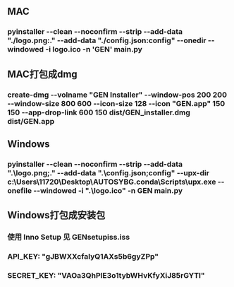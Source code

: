 ## MAC
### pyinstaller --clean --noconfirm --strip --add-data "./logo.png:." --add-data "./config.json:config" --onedir --windowed -i logo.ico -n 'GEN' main.py

## MAC打包成dmg
### create-dmg --volname "GEN Installer" --window-pos 200 200 --window-size 800 600 --icon-size 128 --icon "GEN.app" 150 150 --app-drop-link 600 150  dist/GEN_installer.dmg  dist/GEN.app

## Windows
### pyinstaller --clean --noconfirm --strip --add-data ".\\logo.png;." --add-data ".\\config.json;config" --upx-dir c:\Users\11720\Desktop\AUTOSYBG\.conda\Scripts\upx.exe  --onefile --windowed -i ".\\logo.ico" -n GEN main.py

## Windows打包成安装包
### 使用 Inno Setup 见 GENsetupiss.iss

### API_KEY: "gJBWXXcfaIyQ1AXs5b6gyZPp"
### SECRET_KEY: "VAOa3QhPlE3o1tybWHvKfyXiJ85rGYTl"
